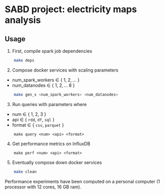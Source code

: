 # SABD project: electricity maps analysis

## Usage
1. First, compile spark job dependencies
```sh
    make deps
```

2. Compose docker services with scaling parameters 
- num_spark_workers $\in$ \{ $1,\;2, \dots$ \}
- num_datanodes $\in$ \{ $1,\;2, \dots \;8$ \}
```sh
    make gen_s <num_spark_workers> <num_datanodes>
```

3. Run queries with parameters where
- num $\in$ \{ $1,\;2,\;3$ \}
- api $\in$ \{ $\texttt{rdd}$, $\texttt{df}$, $\texttt{sql}$ \}
- format $\in$ \{ $\texttt{csv}$, $\texttt{parquet}$ \}
```
    make query <num> <api> <format>
```
4. Get performance metrics on InfluxDB
```
    make perf <num> <api> <format>
```

5. Eventually compose down docker services
```sh
    make clean
```

Performance experiments have been computed on a personal computer 
(1 processor with 12 cores, 16 GB ram).